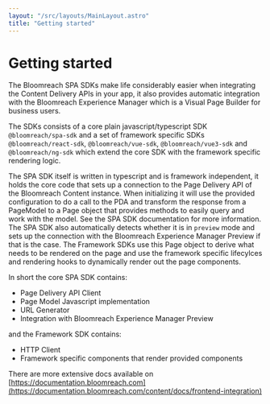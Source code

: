 ```yaml
---
layout: "/src/layouts/MainLayout.astro"
title: "Getting started"
---
```


# Getting started

The Bloomreach SPA SDKs make life considerably easier when integrating the Content Delivery APIs in your app, it also
provides automatic integration with the Bloomreach Experience Manager which is a Visual Page Builder for business users.

The SDKs consists of a core plain javascript/typescript SDK `@bloomreach/spa-sdk` and a set of framework specific SDKs
`@bloomreach/react-sdk`, `@bloomreach/vue-sdk`, `@bloomreach/vue3-sdk` and `@bloomreach/ng-sdk` which extend the core
SDK with the framework specific rendering logic.

The SPA SDK itself is written in typescript and is framework independent, it holds the core code that sets up a
connection to the Page Delivery API of the Bloomreach Content instance. When initializing it will use the provided
configuration to do a call to the PDA and transform the response from a PageModel to a Page object that provides methods
to easily query and work with the model. See the SPA SDK documentation for more information. The SPA SDK also
automatically detects whether it is in `preview` mode and sets up the connection with the Bloomreach Experience Manager
Preview if that is the case. The Framework SDKs use this Page object to derive what needs to be rendered on the page and
use the framework specific lifecylces and rendering hooks to dynamically render out the page components.

In short the core SPA SDK contains:

- Page Delivery API Client
- Page Model Javascript implementation
- URL Generator
- Integration with Bloomreach Experience Manager Preview

and the Framework SDK contains:

- HTTP Client
- Framework specific components that render provided components

There are more extensive docs available on [https://documentation.bloomreach.com](https://documentation.bloomreach.com/content/docs/frontend-integration)
